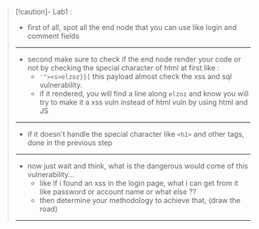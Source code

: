 
>[!caution]- Lab1 :
>- first of all, spot all the end node that you can use like login and comment fields
>- ---
>- second make sure to check if the end node render your code or not by checking the special character of html at first like :
>	- `'"><s>elzoz}}[` this payload almost check the xss and sql vulnerability.
>	- if it rendered, you will find a line along `elzoz` and know you will try to make it a xss vuln instead of html vuln by using html and JS
>---
>- if it doesn't handle the special character like `<h1>` and other tags, done in the previous step
>
>----
>- now just wait and think, what is the dangerous would come of this vulnerability...
>	- like if i found an xss in the login page, what i can get from it like password or account name or what else ??
>	- then determine your methodology to achieve that, (draw the road)
>----


